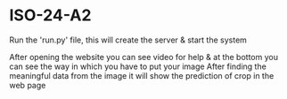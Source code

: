 # ISO-24-A2

Run the 'run.py' file, this will create the server & start the system

After opening the website you can see video for help & at the bottom you can see the way in which you have to put your image
After finding the meaningful data from the image it will show the prediction of crop in the web page

